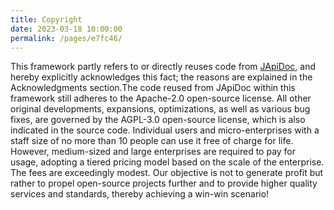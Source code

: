 ```yaml
---
title: Copyright
date: 2023-03-18 10:00:00
permalink: /pages/e7fc46/
---
```

This framework partly refers to or directly reuses code from [JApiDoc](https://japidocs.agilestudio.cn/#/), and hereby explicitly acknowledges this fact; the reasons are explained in the Acknowledgments section.The code reused from JApiDoc within this framework still adheres to the Apache-2.0 open-source license. All other original developments, expansions, optimizations, as well as various bug fixes, are governed by the AGPL-3.0 open-source license, which is also indicated in the source code. Individual users and micro-enterprises with a staff size of no more than 10 people can use it free of charge for life. However, medium-sized and large enterprises are required to pay for usage, adopting a tiered pricing model based on the scale of the enterprise. The fees are exceedingly modest. Our objective is not to generate profit but rather to propel open-source projects further and to provide higher quality services and standards, thereby achieving a win-win scenario!
